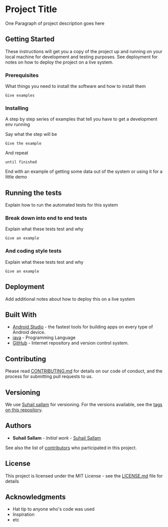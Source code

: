 # Project Title 

One Paragraph of project description goes here

## Getting Started

These instructions will get you a copy of the project up and running on your local machine for development and testing purposes. See deployment for notes on how to deploy the project on a live system.

### Prerequisites

What things you need to install the software and how to install them

```
Give examples
```

### Installing

A step by step series of examples that tell you have to get a development env running

Say what the step will be

```
Give the example
```

And repeat

```
until finished
```

End with an example of getting some data out of the system or using it for a little demo

## Running the tests

Explain how to run the automated tests for this system

### Break down into end to end tests

Explain what these tests test and why

```
Give an example
```

### And coding style tests

Explain what these tests test and why

```
Give an example
```

## Deployment

Add additional notes about how to deploy this on a live system

## Built With

* [Android Studio](https://developer.android.com/studio/) - the fastest tools for building apps on every type of Android device.
* [java](https://www.java.com/en/) - Programming Language
* [GitHub](https://github.cob) - Internet repository and version control system.

## Contributing

Please read [CONTRIBUTING.md](https://https://gist.github.com/suhailSallam) for details on our code of conduct, and the process for submitting pull requests to us.

## Versioning

We use [Suhail sallam](https://github.com/suhailSallam/) for versioning. For the versions available, see the [tags on this repository](https://github.com/suhailSallam/tags). 

## Authors

* **Suhail Sallam** - *Initial work* - [Suhail Sallam](https://github.com/suhailSallam/)

See also the list of [contributors](https://github.com/your/project/contributors) who participated in this project.

## License

This project is licensed under the MIT License - see the [LICENSE.md](LICENSE.md) file for details

## Acknowledgments

* Hat tip to anyone who's code was used
* Inspiration
* etc
